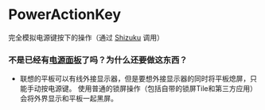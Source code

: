 # PowerActionKey

完全模拟电源键按下的操作（通过 [Shizuku](https://github.com/RikkaApps/Shizuku) 调用）

### 不是已经有[电源面板](https://github.com/ryuunoakaihitomi/rebootmenu)了吗？为什么还要做这东西？

* 联想的平板可以有线外接显示器，但是要想外接显示器的同时将平板熄屏，只能手动按电源键。
使用普通的锁屏操作（包括自带的锁屏Tile和第三方应用）会将外界显示和平板一起黑屏。